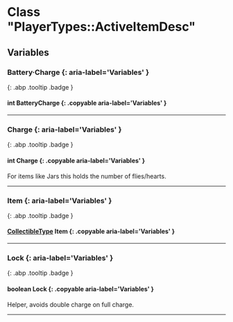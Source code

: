 # Class "PlayerTypes::ActiveItemDesc"
## Variables
### Battery·Charge {: aria-label='Variables' }
[ ](#){: .abp .tooltip .badge }
#### int BatteryCharge  {: .copyable aria-label='Variables' }

___ 
### Charge {: aria-label='Variables' }
[ ](#){: .abp .tooltip .badge }
#### int Charge  {: .copyable aria-label='Variables' }
For items like Jars this holds the number of flies/hearts. 
___ 
### Item {: aria-label='Variables' }
[ ](#){: .abp .tooltip .badge }
#### [CollectibleType](../abp/enums/CollectibleType) Item {: .copyable aria-label='Variables' }

___ 
### Lock {: aria-label='Variables' }
[ ](#){: .abp .tooltip .badge }
#### boolean Lock  {: .copyable aria-label='Variables' }
Helper, avoids double charge on full charge. 
___ 
